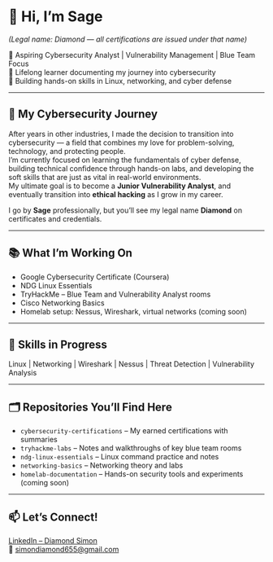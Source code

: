 # 👋 Hi, I’m Sage  
*(Legal name: Diamond — all certifications are issued under that name)*

🔐 Aspiring Cybersecurity Analyst | Vulnerability Management | Blue Team Focus  
🧠 Lifelong learner documenting my journey into cybersecurity  
💼 Building hands-on skills in Linux, networking, and cyber defense

---

## 🌟 My Cybersecurity Journey
After years in other industries, I made the decision to transition into cybersecurity — a field that combines my love for problem-solving, technology, and protecting people.  
I’m currently focused on learning the fundamentals of cyber defense, building technical confidence through hands-on labs, and developing the soft skills that are just as vital in real-world environments.  
My ultimate goal is to become a **Junior Vulnerability Analyst**, and eventually transition into **ethical hacking** as I grow in my career.

I go by **Sage** professionally, but you’ll see my legal name **Diamond** on certificates and credentials.

---

## 📚 What I’m Working On
- Google Cybersecurity Certificate (Coursera)
- NDG Linux Essentials
- TryHackMe – Blue Team and Vulnerability Analyst rooms
- Cisco Networking Basics  
- Homelab setup: Nessus, Wireshark, virtual networks (coming soon)

---

## 🧰 Skills in Progress
Linux | Networking | Wireshark | Nessus | Threat Detection | Vulnerability Analysis

---

## 🗂️ Repositories You’ll Find Here
- `cybersecurity-certifications` – My earned certifications with summaries  
- `tryhackme-labs` – Notes and walkthroughs of key blue team rooms  
- `ndg-linux-essentials` – Linux command practice and notes  
- `networking-basics` – Networking theory and labs  
- `homelab-documentation` – Hands-on security tools and experiments (coming soon)

---

## 📫 Let’s Connect!
[LinkedIn – Diamond Simon](https://www.linkedin.com/in/diamond-simon-56621036a/)  
📧 simondiamond655@gmail.com
